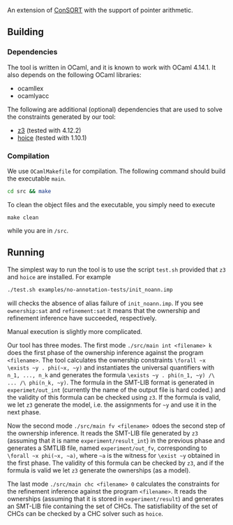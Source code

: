 An extension of [ConSORT](https://www.fos.kuis.kyoto-u.ac.jp/projects/consort/) with the support of pointer arithmetic.


## Building

### Dependencies
The tool is written in OCaml, and it is known to work with OCaml 4.14.1.
It also depends on the following OCaml libraries:

* ocamllex
* ocamlyacc

The following are additional (optional) dependencies that are used to solve the constraints generated by our tool:

* [z3](https://github.com/Z3Prover/z3) (tested with 4.12.2)
* [hoice](https://github.com/hopv/hoice) (tested with 1.10.1)


### Compilation
We use `OCamlMakefile` for compilation.
The following command should build the executable `main`.
``` sh
cd src && make
```

To clean the object files and the executable, you simply need to execute

```
make clean
```
while you are in `/src`.

## Running
The simplest way to run the tool is to use the script `test.sh` provided that `z3` and `hoice` are installed.
For example

``` sh
./test.sh examples/no-annotation-tests/init_noann.imp
```
will checks the absence of alias failure of `init_noann.imp`.
If you see `ownership:sat` and `refinement:sat` it means that the ownership and refinement inference have succeeded, respectively.

Manual execution is slightly more complicated.

Our tool has three modes.
The first mode `./src/main int <filename> k` does the first phase of the ownership inference against the program `<filename>`.
The tool calculates the ownership constraints `\forall ~x \exists ~y . phi(~x, ~y)` and instantiates the universal quantifiers with `n_1, ..., n_k` and generates the formula `\exists ~y . phi(n_1, ~y) /\ ... /\ phi(n_k, ~y)`.
The formula in the SMT-LIB format is generated in `experimet/out_int` (currently the name of the output file is hard coded.) and the validity of this formula can be checked using `z3`.
If the formula is valid, we let `z3` generate the model, i.e. the assignments for `~y` and use it in the next phase.

Now the second mode `./src/main fv <filename> 0`does the second step of the ownership inference.
It reads the SMT-LIB file generated by `z3` (assuming that it is name `experiment/result_int`) in the previous phase and generates a SMTLIB file, named `experiment/out_fv`, corresponding to `\forall ~x phi(~x, ~a)`, where `~a` is the witness for `\exist ~y` obtained in the first phase.
The validity of this formula can be checked by `z3`, and if the formula is valid we let `z3` generate the ownerships (as a model).

The last mode `./src/main chc <filename> 0` calculates the constraints for the refinement inference against the program `<filename>`.
It reads the ownerships (assuming that it is stored in `experiment/result`) and generates an SMT-LIB file containing the set of CHCs.
The satisfiability of the set of CHCs can be checked by a CHC solver such as `hoice`. 
